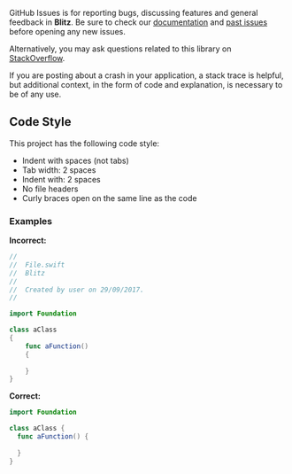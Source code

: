 GitHub Issues is for reporting bugs, discussing features and general feedback in **Blitz**. Be sure to check our [documentation](http://cocoadocs.org/docsets/Blitz) and [past issues](https://github.com/richardtop/Blitz/issues?state=closed) before opening any new issues.

Alternatively, you may ask questions related to this library on [StackOverflow](https://stackoverflow.com/).


If you are posting about a crash in your application, a stack trace is helpful, but additional context, in the form of code and explanation, is necessary to be of any use.

## Code Style
This project has the following code style:

* Indent with spaces (not tabs)
* Tab width: 2 spaces
* Indent with: 2 spaces
* No file headers
* Curly braces open on the same line as the code

### Examples

**Incorrect:**

```Swift
//
//  File.swift
//  Blitz
//
//  Created by user on 29/09/2017.
//

import Foundation

class aClass
{
    func aFunction()
    {
        
    }
}
```

**Correct:**

```Swift
import Foundation

class aClass {
  func aFunction() {
    
  }
}

```
